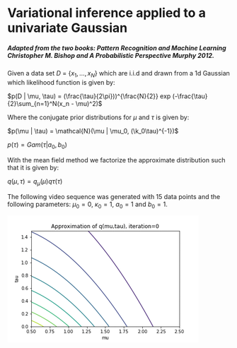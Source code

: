 # Variational inference applied to a univariate Gaussian

##### Adapted from the two books: Pattern Recognition and Machine Learning Christopher M. Bishop and A Probabilistic Perspective Murphy 2012.

Given a data set $D$ = {$x_1, ..., x_N$} which are i.i.d and drawn from a 1d Gaussian which likelihood function is given by:

$p(D | \mu, \tau) = (\frac{\tau}{2\pi}))^{\frac{N}{2}} exp (-\frac{\tau}{2}\sum_{n=1}^N(x_n - \mu)^2)$

Where the conjugate prior distributions for $\mu$ and $\tau$ is given by:

$p(\mu | \tau) = \mathcal{N}(\mu | \mu_0, (\k_0\tau)^{-1})$

$p(\tau) = Gam(\tau | a_0, b_0)$

With the mean field method we factorize the approximate distribution such that it is given by: 

$q(\mu, \tau) = q_\mu(\mu)q\tau(\tau)$

The following video sequence was generated with 15 data points and the following parameters:
$\mu_0 = 0$,  $\kappa_0 = 1$, $a_0 = 1$ and $b_0 = 1$.

![Alt Text](vi_ug_15.gif)
